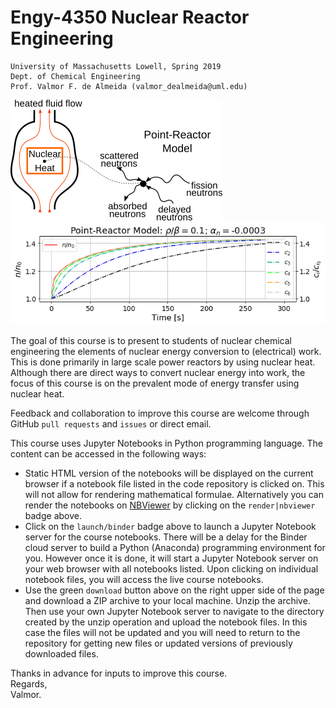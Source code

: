 # Engy-4350 Nuclear Reactor Engineering

    University of Massachusetts Lowell, Spring 2019
    Dept. of Chemical Engineering
    Prof. Valmor F. de Almeida (valmor_dealmeida@uml.edu)
    
![](notebooks/images/point-reactor.png)![](notebooks/images/point-reactor-response-2.png) 

The goal of this course is to present to students of nuclear chemical engineering the elements of nuclear energy conversion to (electrical) work. This is done primarily in large scale power reactors by using nuclear heat. Although there are direct ways to convert nuclear energy into work, the focus of this course is on the prevalent mode of energy transfer using nuclear heat.

Feedback and collaboration to improve this course are welcome through GitHub `pull requests` and `issues` or direct email.

This course uses Jupyter Notebooks in Python programming language. The content can be accessed in
the following ways:
+ Static HTML version of the notebooks will be displayed on the current browser if a
notebook file listed in the code repository is clicked on. This will not allow for rendering mathematical formulae. Alternatively you can render the notebooks on [NBViewer](http://nbviewer.jupyter.org/) by clicking on the `render|nbviewer` badge above.
+ Click on the `launch/binder` badge above to launch a Jupyter Notebook server for the
course notebooks. There will be a delay for the Binder cloud server to build a
Python (Anaconda) programming environment for you. However once it is done, it will
start a Jupyter Notebook server on your web browser with all notebooks listed. Upon
clicking on individual notebook files, you will access the live course notebooks.
+ Use the green `download` button above on the right upper side of the page and download a ZIP archive to your local machine. Unzip the archive. Then use your own Jupyter Notebook server to navigate to the directory created by the unzip operation and upload the notebook files. In this case the files will not be updated and you will need to return to the repository for getting new files or updated versions of previously downloaded files.

Thanks in advance for inputs to improve this course.\
Regards,\
Valmor.
